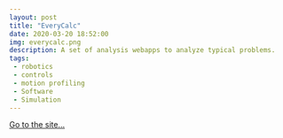 ```yaml
---
layout: post
title: "EveryCalc"
date: 2020-03-20 18:52:00
img: everycalc.png
description: A set of analysis webapps to analyze typical problems.
tags:
 - robotics
 - controls
 - motion profiling
 - Software
 - Simulation
---
```


<a href="http://thaddeus-maximus.github.io/swissarmyengineer">Go to the site...</a>
